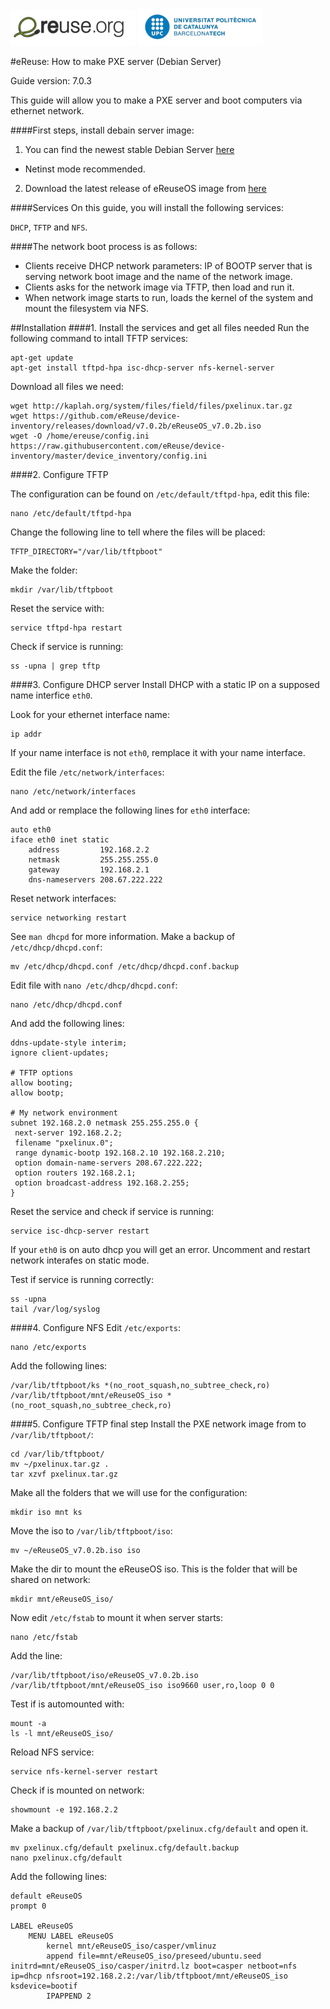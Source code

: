 ![eReuselogo](./images/eReuse_logo_200.png)
![UPClogo](./images/UPC_logo_200.png)

#eReuse: How to make PXE server (Debian Server)

Guide version: 7.0.3

This guide will allow you to make a PXE server and boot computers via ethernet network.

####First steps, install debain server image:
1. You can find the newest stable Debian Server [here](http://debian.xfree.com.ar/debian-cd/current/amd64/iso-cd/)
  - Netinst mode recommended.
2. Download the latest release of eReuseOS image from [here](https://github.com/eReuse/device-inventory/releases/latest)

####Services 
On this guide, you will install the following services:

`DHCP`, `TFTP` and `NFS`.

####The network boot process is as follows:

- Clients receive DHCP network parameters: IP of BOOTP server that is serving network boot image and the name of the network image.
- Clients asks for the network image via TFTP, then load and run it.
- When network image starts to run, loads the kernel of the system and mount the filesystem via NFS.

##Installation
####1. Install the services and get all files needed
Run the following command to intall TFTP services:
```
apt-get update
apt-get install tftpd-hpa isc-dhcp-server nfs-kernel-server
```

Download all files we need:
```
wget http://kaplah.org/system/files/field/files/pxelinux.tar.gz
wget https://github.com/eReuse/device-inventory/releases/download/v7.0.2b/eReuseOS_v7.0.2b.iso
wget -O /home/ereuse/config.ini https://raw.githubusercontent.com/eReuse/device-inventory/master/device_inventory/config.ini
```

####2. Configure TFTP


The configuration can be found on `/etc/default/tftpd-hpa`, edit this file:
```
nano /etc/default/tftpd-hpa
```

Change the following line to tell where the files will be placed:
```
TFTP_DIRECTORY="/var/lib/tftpboot"
```

Make the folder:
```
mkdir /var/lib/tftpboot
```

Reset the service with:
```
service tftpd-hpa restart
```

Check if service is running:
```
ss -upna | grep tftp
```

####3. Configure DHCP server
Install DHCP with a static IP on a supposed name interfice `eth0`.

Look for your ethernet interface name:
```
ip addr
```

If your name interface is not `eth0`, remplace it with your name interface.

Edit the file `/etc/network/interfaces`:
```
nano /etc/network/interfaces
```

And add or remplace the following lines for `eth0` interface:
```
auto eth0
iface eth0 inet static
    address         192.168.2.2
    netmask         255.255.255.0
    gateway         192.168.2.1
    dns-nameservers 208.67.222.222
```

Reset network interfaces:
```
service networking restart
```

See `man dhcpd` for more information. 
Make a backup of `/etc/dhcp/dhcpd.conf`:
```
mv /etc/dhcp/dhcpd.conf /etc/dhcp/dhcpd.conf.backup
```

Edit file with `nano /etc/dhcp/dhcpd.conf`:
```
nano /etc/dhcp/dhcpd.conf
```

And add the following lines:
```
ddns-update-style interim;
ignore client-updates;

# TFTP options
allow booting;
allow bootp;

# My network environment
subnet 192.168.2.0 netmask 255.255.255.0 {
 next-server 192.168.2.2;
 filename "pxelinux.0";
 range dynamic-bootp 192.168.2.10 192.168.2.210;
 option domain-name-servers 208.67.222.222;
 option routers 192.168.2.1;
 option broadcast-address 192.168.2.255;
}
```
Reset the service and check if service is running:
```
service isc-dhcp-server restart
```
If your `eth0` is on auto dhcp you will get an error. Uncomment and restart network interafes on static mode.

Test if service is running correctly:
```
ss -upna
tail /var/log/syslog
```
####4. Configure NFS
Edit `/etc/exports`:
```
nano /etc/exports
```

Add the following lines:
```
/var/lib/tftpboot/ks *(no_root_squash,no_subtree_check,ro)
/var/lib/tftpboot/mnt/eReuseOS_iso *(no_root_squash,no_subtree_check,ro)
```

####5. Configure TFTP final step
Install the PXE network image from to `/var/lib/tftpboot/`:
```
cd /var/lib/tftpboot/
mv ~/pxelinux.tar.gz .
tar xzvf pxelinux.tar.gz
```

Make all the folders that we will use for the configuration:
```
mkdir iso mnt ks
```

Move the iso to `/var/lib/tftpboot/iso`:
```
mv ~/eReuseOS_v7.0.2b.iso iso
```

Make the dir to mount the eReuseOS iso. This is the folder that will be shared on network:
```
mkdir mnt/eReuseOS_iso/
```

Now edit `/etc/fstab` to mount it when server starts:
```
nano /etc/fstab
```

Add the line:
```
/var/lib/tftpboot/iso/eReuseOS_v7.0.2b.iso /var/lib/tftpboot/mnt/eReuseOS_iso iso9660 user,ro,loop 0 0
```

Test if is automounted with:
```
mount -a
ls -l mnt/eReuseOS_iso/
```

Reload NFS service:
```
service nfs-kernel-server restart
```

Check if is mounted on network:
```
showmount -e 192.168.2.2
```

Make a backup of `/var/lib/tftpboot/pxelinux.cfg/default` and open it.
```
mv pxelinux.cfg/default pxelinux.cfg/default.backup
nano pxelinux.cfg/default
```

Add the following lines:
```
default eReuseOS
prompt 0

LABEL eReuseOS
    MENU LABEL eReuseOS
        kernel mnt/eReuseOS_iso/casper/vmlinuz
        append file=mnt/eReuseOS_iso/preseed/ubuntu.seed initrd=mnt/eReuseOS_iso/casper/initrd.lz boot=casper netboot=nfs ip=dhcp nfsroot=192.168.2.2:/var/lib/tftpboot/mnt/eReuseOS_iso ksdevice=bootif
        IPAPPEND 2
```
